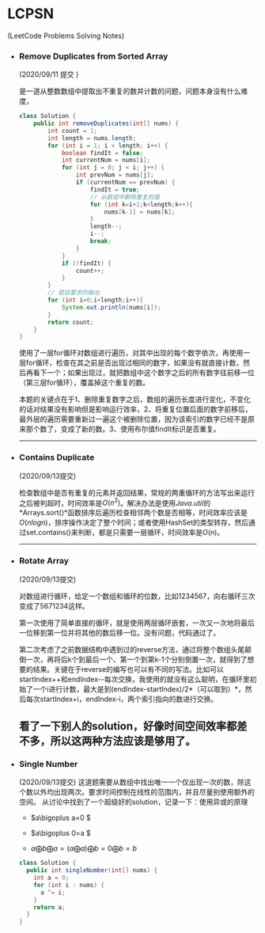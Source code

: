# LCPSN 

(LeetCode Problems Solving Notes)

- ### Remove Duplicates from Sorted Array

  (2020/09/11 提交 )

  是一道从整数数组中提取出不重复的数并计数的问题，问题本身没有什么难度，

  ```java
  class Solution {
      public int removeDuplicates(int[] nums) {
          int count = 1;
          int length = nums.length;
          for (int i = 1; i < length; i++) {
              boolean findIt = false;
              int currentNum = nums[i];
              for (int j = 0; j < i; j++) {
                  int prevNum = nums[j];
                  if (currentNum == prevNum) {
                      findIt = true;
                      // 从数组中删除重复的值
                      for (int k=i+1;k<length;k++){
                          nums[k-1] = nums[k];
                      }
                      length--;
                      i--;
                      break;
                  }
              }
              if (!findIt) {
                  count++;
              }
          }
          // 题目要求的输出
          for (int i=0;i<length;i++){
              System.out.println(nums[i]);
          }
          return count;
      }
  }
  ```

  使用了一层for循环对数组进行遍历，对其中出现的每个数字依次，再使用一层for循环，检查在其之前是否出现过相同的数字，如果没有就直接计数，然后再看下一个；如果出现过，就把数组中这个数字之后的所有数字往前移一位（第三层for循环），覆盖掉这个重复的数。

  本题的关键点在于1、删除重复数字之后，数组的遍历长度进行变化，不变化的话对结果没有影响但是影响运行效率，2、将重复位置后面的数字前移后，最外层的遍历需要重新过一遍这个被删除位置，因为该索引的数字已经不是原来那个数了，变成了新的数。3、使用布尔值findIt标识是否重复。
  
  ------
  
- ### Contains Duplicate
  
  (2020/09/13提交)
  
  检查数组中是否有重复的元素并返回结果，常规的两重循环的方法写出来运行之后被判超时，时间效率是$O(n^2)$。解决办法是使用*Java.util*的*Arrays.sort()*函数排序后遍历检查相邻两个数是否相等，时间效率应该是$O(nlogn)$，排序操作决定了整个时间；或者使用HashSet的类型转存，然后通过set.contains()来判断，都是只需要一层循环，时间效率是$O(n)$。
  
  ------
  
- ### Rotate Array
  
  (2020/09/13提交)
  
  对数组进行循环，给定一个数组和循环的位数，比如1234567，向右循环三次变成了5671234这样。
  
  第一次使用了简单直接的循环，就是使用两层循环嵌套，一次又一次地将最后一位移到第一位并将其他的数后移一位。没有问题，代码通过了。
  
  第二次考虑了之前数据结构中遇到过的reverse方法，通过将整个数组头尾颠倒一次，再将后k个到最后一个、第一个到第k-1个分别倒置一次，就得到了想要的结果。关键在于reverse的编写也可以有不同的写法。比如可以startIndex++和endIndex--每次交换，我使用的就没有这么聪明，在循环里初始了一个i进行计数，最大是到(endIndex-startIndex)/2*（可以取到）*，然后每次startIndex+i，endIndex-i，两个索引指向的数进行交换。
  
  看了一下别人的solution，好像时间空间效率都差不多，所以这两种方法应该是够用了。
  ------
  
- ### Single Number
  (2020/09/13提交)
  这道题需要从数组中找出唯一一个仅出现一次的数，除这个数以外均出现两次。要求时间控制在线性的范围内，并且尽量别使用额外的空间。
  从讨论中找到了一个超级好的solution，记录一下：使用异或的原理
  
  - $a\bigoplus a=0 $
  
  - $a\bigoplus 0=a $
  
  - $a\bigoplus b \bigoplus a = (a\bigoplus a)\bigoplus b=0\bigoplus b=b$
  
  ```java
  class Solution {
    public int singleNumber(int[] nums) {
      int a = 0;
      for (int i : nums) {
        a ^= i;
      }
      return a;
    }
  }
  ```
  
  

